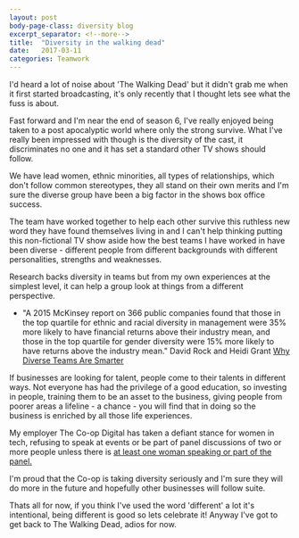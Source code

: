 ```yaml
---
layout: post
body-page-class: diversity blog
excerpt_separator: <!--more-->
title:  "Diversity in the walking dead"
date:   2017-03-11
categories: Teamwork
---
```


I'd heard a lot of noise about 'The Walking Dead' but it didn't grab me when it first started broadcasting, it's only recently that I thought lets see what the fuss is about.
<!--more-->

Fast forward and I'm near the end of season 6, I've really enjoyed being taken to a post apocalyptic world where only the strong survive.  What I've really been impressed with though is the diversity of the cast, it discriminates no one and it has set a standard other TV shows should follow.

We have lead women, ethnic minorities, all types of relationships, which don't follow common stereotypes, they all stand on their own merits and I'm sure the diverse group have been a big factor in the shows box office success.

The team have worked together to help each other survive this ruthless new word they have found themselves living in and I can't help thinking putting this non-fictional TV show aside how the best teams I have worked in have been diverse  - different people from different backgrounds with different personalities, strengths and weaknesses.

Research backs diversity in teams but from my own experiences at the simplest level, it can help a group look at things from a different perspective.   

<ul class="highlight">
	<li>"A 2015 McKinsey report on 366 public companies found that those in the top quartile for ethnic and racial diversity in management were 35% more likely to have financial returns above their industry mean, and those in the top quartile for gender diversity were 15% more likely to have returns above the industry mean." <span class="author-citation">David Rock and Heidi Grant <a href="https://hbr.org/2016/11/why-diverse-teams-are-smarter">Why Diverse Teams Are Smarter</a></span></li>
</ul>	

If businesses are looking for talent, people come to their talents in different ways.  Not everyone has had the privilege of a good education, so investing in people, training them to be an asset to the business, giving people from poorer areas a lifeline - a chance - you will find that in doing so the business is enriched by all those life experiences.

My employer The Co-op Digital has taken a defiant stance for women in tech, refusing to speak at events or be part of panel discussions of two or more people unless there is <a href="https://digitalblog.coop.co.uk/2016/07/26/gender-diversity-at-conferences-events/">at least one woman speaking or part of the panel.</a>

I'm proud that the Co-op is taking diversity seriously and I'm sure they will do more in the future and hopefully other businesses will follow suite.

Thats all for now, if you think I've used the word 'different' a lot it's intentional, being different is good so lets celebrate it! Anyway I've got to get back to The Walking Dead, adios for now.


